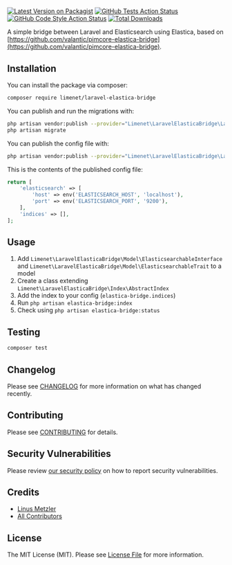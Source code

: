 #

[![Latest Version on Packagist](https://img.shields.io/packagist/v/limenet/laravel-elastica-bridge.svg?style=flat-square)](https://packagist.org/packages/limenet/laravel-elastica-bridge)
[![GitHub Tests Action Status](https://img.shields.io/github/workflow/status/limenet/laravel-elastica-bridge/run-tests?label=tests)](https://github.com/limenet/laravel-elastica-bridge/actions?query=workflow%3Arun-tests+branch%3Amaster)
[![GitHub Code Style Action Status](https://img.shields.io/github/workflow/status/limenet/laravel-elastica-bridge/Check%20&%20fix%20styling?label=code%20style)](https://github.com/limenet/laravel-elastica-bridge/actions?query=workflow%3A"Check+%26+fix+styling"+branch%3Amaster)
[![Total Downloads](https://img.shields.io/packagist/dt/limenet/laravel-elastica-bridge.svg?style=flat-square)](https://packagist.org/packages/limenet/laravel-elastica-bridge)

A simple bridge between Laravel and Elasticsearch using Elastica, based on [https://github.com/valantic/pimcore-elastica-bridge](https://github.com/valantic/pimcore-elastica-bridge).


## Installation

You can install the package via composer:

```bash
composer require limenet/laravel-elastica-bridge
```

You can publish and run the migrations with:

```bash
php artisan vendor:publish --provider="Limenet\LaravelElasticaBridge\LaravelElasticaBridgeServiceProvider" --tag="elastica-bridge-migrations"
php artisan migrate
```

You can publish the config file with:
```bash
php artisan vendor:publish --provider="Limenet\LaravelElasticaBridge\LaravelElasticaBridgeServiceProvider" --tag="elastica-bridge-config"
```

This is the contents of the published config file:

```php
return [
    'elasticsearch' => [
        'host' => env('ELASTICSEARCH_HOST', 'localhost'),
        'port' => env('ELASTICSEARCH_PORT', '9200'),
    ],
    'indices' => [],
];

```

## Usage

1. Add `Limenet\LaravelElasticaBridge\Model\ElasticsearchableInterface` and `Limenet\LaravelElasticaBridge\Model\ElasticsearchableTrait` to a model
2. Create a class extending `Limenet\LaravelElasticaBridge\Index\AbstractIndex`
3. Add the index to your config (`elastica-bridge.indices`)
4. Run `php artisan elastica-bridge:index`
5. Check using `php artisan elastica-bridge:status`

## Testing

```bash
composer test
```

## Changelog

Please see [CHANGELOG](CHANGELOG.md) for more information on what has changed recently.

## Contributing

Please see [CONTRIBUTING](.github/CONTRIBUTING.md) for details.

## Security Vulnerabilities

Please review [our security policy](../../security/policy) on how to report security vulnerabilities.

## Credits

- [Linus Metzler](https://github.com/limenet)
- [All Contributors](../../contributors)

## License

The MIT License (MIT). Please see [License File](LICENSE.md) for more information.
